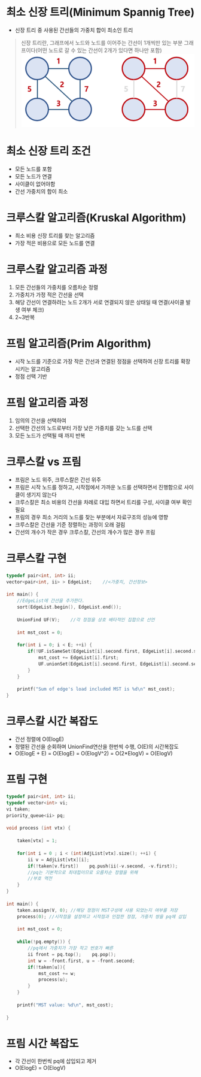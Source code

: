 # 최소 신장 트리(Minimum Spannig Tree)
- 신장 트리 중 사용된 간선들의 가중치 합이 최소인 트리
> 신장 트리란, 그래프에서 노드와 노드를 이어주는 간선이 1개씩만 있는 부분 그래프이다(어떤 노드로 갈 수 있는 간선이 2개가 있다면 하나만 포함)
![1.png](./imgs/prim_kruskal.1.png)

# 최소 신장 트리 조건
- 모든 노드를 포함
- 모든 노드가 연결
- 사이클이 없어야함
- 간선 가중치의 합이 최소

# 크루스칼 알고리즘(Kruskal Algorithm)
- 최소 비용 신장 트리를 찾는 알고리즘
- 가장 적은 비용으로 모든 노드를 연결

# 크루스칼 알고리즘 과정
1. 모든 간선들의 가중치를 오름차순 정렬
2. 가중치가 가정 적은 간선을 선택
3. 해당 간선이 연결하려는 노드 2개가 서로 연결되지 않은 상태일 때 연결(사이클 발생 여부 체크)
4. 2~3반복

# 프림 알고리즘(Prim Algorithm)
- 시작 노드를 기준으로 가장 작은 간선과 연결된 정점을 선택하여 신장 트리를 확장 시키는 알고리즘
- 정점 선택 기반

# 프림 알고리즘 과정
1. 임의의 간선을 선택하여
2. 선택한 간선의 노드로부터 가장 낮은 가중치를 갖는 노드를 선택
3. 모든 노드가 선택될 때 까지 반복

# 크루스칼 vs 프림
- 프림은 노드 위주, 크루스칼은 간선 위주
- 프림은 시작 노드를 정하고, 시작점에서 가까운 노드를 선택하면서 진행함으로 사이클이 생기지 않는다
- 크루스칼은 최소 비용의 간선을 차례로 대입 하면서 트리를 구성, 사이클 여부 확인 필요
- 프림의 경우 최소 거리의 노드를 찾는 부분에서 자료구조의 성능에 영향
- 크루스칼은 간선을 기준 정렬하는 과정이 오래 걸림
- 간선의 개수가 작은 경우 크루스칼, 간선의 개수가 많은 경우 프림

# 크루스칼 구현
```c++
typedef pair<int, int> ii;
vector<pair<int, ii> > EdgeList;    //<가중치, 간선정보>

int main() {
	//EdgeList에 간선을 추가한다.
	sort(EdgeList.begin(), EdgeList.end());

	UnionFind UF(V);    //각 정점을 상호 배타적인 집합으로 선언

	int mst_cost = 0;

	for(int i = 0; i < E; ++i) {
		if(!UF.isSameSet(EdgeList[i].second.first, EdgeList[i].second.second)){
			mst_cost += EdgeList[i].first;
			UF.unionSet(EdgeList[i].second.first, EdgeList[i].second.second);
		}
	}

	printf("Sum of edge's load included MST is %d\n" mst_cost);
}

```

# 크루스칼 시간 복잡도
- 간선 정렬에 O(ElogE)
- 정렬된 간선을 순회하며 UnionFind연산을 한번씩 수행, O(E)의 시간복잡도
- O(ElogE + E) = O(ElogE) = O(ElogV^2) = O(2*ElogV) = O(ElogV)


# 프림 구현
```c++
typedef pair<int, int> ii;
typedef vector<int> vi;
vi taken;
priority_queue<ii> pq;

void process (int vtx) {

	taken[vtx] = 1;
	
	for(int i = 0 ; i < (int)AdjList[vtx].size(); ++i) {
		ii v = AdjList[vtx][i];
		if(!taken[v.first])    pq.push(ii(-v.second, -v.first));
		//pq는 기본적으로 최대힙이므로 오름차순 정렬을 위해
		//부호 역전
	}
}

int main() {
	taken.assign(V, 0); //해당 정점이 MST구성에 사용 되었는지 여부를 저장
	process(0); //시작점을 설정하고 시작점과 인접한 정점, 가중치 쌍을 pq에 삽입

	int mst_cost = 0;

	while(!pq.empty()) {
		//pq에서 가중치가 가장 작고 번호가 빠른
		ii front = pq.top();    pq.pop();
		int w = -front.first, u = -front.second;
		if(!taken[u]){
			mst_cost += w;
			process(u);
		}
	}

	printf("MST value: %d\n", mst_cost);

}
```

# 프림 시간 복잡도
- 각 간선이 한번씩 pq에 삽입되고 제거
- O(ElogE) = O(ElogV) 